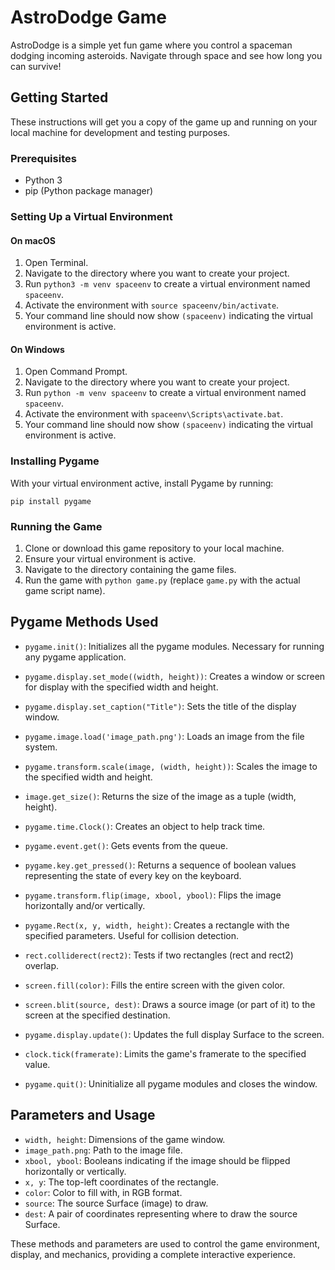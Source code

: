 # AstroDodge Game

AstroDodge is a simple yet fun game where you control a spaceman dodging incoming asteroids. Navigate through space and see how long you can survive!

## Getting Started

These instructions will get you a copy of the game up and running on your local machine for development and testing purposes.

### Prerequisites

- Python 3
- pip (Python package manager)

### Setting Up a Virtual Environment

#### On macOS

1. Open Terminal.
2. Navigate to the directory where you want to create your project.
3. Run `python3 -m venv spaceenv` to create a virtual environment named `spaceenv`.
4. Activate the environment with `source spaceenv/bin/activate`.
5. Your command line should now show `(spaceenv)` indicating the virtual environment is active.

#### On Windows

1. Open Command Prompt.
2. Navigate to the directory where you want to create your project.
3. Run `python -m venv spaceenv` to create a virtual environment named `spaceenv`.
4. Activate the environment with `spaceenv\Scripts\activate.bat`.
5. Your command line should now show `(spaceenv)` indicating the virtual environment is active.

### Installing Pygame

With your virtual environment active, install Pygame by running:

```
pip install pygame
```

### Running the Game

1. Clone or download this game repository to your local machine.
2. Ensure your virtual environment is active.
3. Navigate to the directory containing the game files.
4. Run the game with `python game.py` (replace `game.py` with the actual game script name).

## Pygame Methods Used

- `pygame.init()`: Initializes all the pygame modules. Necessary for running any pygame application.

- `pygame.display.set_mode((width, height))`: Creates a window or screen for display with the specified width and height.

- `pygame.display.set_caption("Title")`: Sets the title of the display window.

- `pygame.image.load('image_path.png')`: Loads an image from the file system.

- `pygame.transform.scale(image, (width, height))`: Scales the image to the specified width and height.

- `image.get_size()`: Returns the size of the image as a tuple (width, height).

- `pygame.time.Clock()`: Creates an object to help track time.

- `pygame.event.get()`: Gets events from the queue.

- `pygame.key.get_pressed()`: Returns a sequence of boolean values representing the state of every key on the keyboard.

- `pygame.transform.flip(image, xbool, ybool)`: Flips the image horizontally and/or vertically.

- `pygame.Rect(x, y, width, height)`: Creates a rectangle with the specified parameters. Useful for collision detection.

- `rect.colliderect(rect2)`: Tests if two rectangles (rect and rect2) overlap.

- `screen.fill(color)`: Fills the entire screen with the given color.

- `screen.blit(source, dest)`: Draws a source image (or part of it) to the screen at the specified destination.

- `pygame.display.update()`: Updates the full display Surface to the screen.

- `clock.tick(framerate)`: Limits the game's framerate to the specified value.

- `pygame.quit()`: Uninitialize all pygame modules and closes the window.

## Parameters and Usage

- `width, height`: Dimensions of the game window.
- `image_path.png`: Path to the image file.
- `xbool, ybool`: Booleans indicating if the image should be flipped horizontally or vertically.
- `x, y`: The top-left coordinates of the rectangle.
- `color`: Color to fill with, in RGB format.
- `source`: The source Surface (image) to draw.
- `dest`: A pair of coordinates representing where to draw the source Surface.

These methods and parameters are used to control the game environment, display, and mechanics, providing a complete interactive experience.